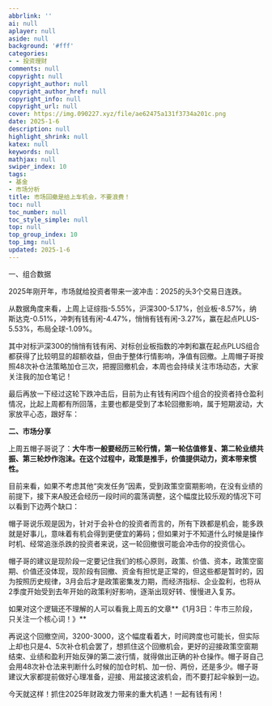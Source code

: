 ```yaml
---
abbrlink: ''
ai: null
aplayer: null
aside: null
background: '#fff'
categories:
- - 投资理财
comments: null
copyright: null
copyright_author: null
copyright_author_href: null
copyright_info: null
copyright_url: null
cover: https://img.090227.xyz/file/ae62475a131f3734a201c.png
date: 2025-1-6
description: null
highlight_shrink: null
katex: null
keywords: null
mathjax: null
swiper_index: 10
tags:
- 基金
- 市场分析
title: 市场回撤是给上车机会，不要浪费！
toc: null
toc_number: null
toc_style_simple: null
top: null
top_group_index: 10
top_img: null
updated: 2025-1-6
---
```

一、组合数据

2025年刚开年，市场就给投资者带来一波冲击：2025的头3个交易日连跌。

从数据角度来看，上周上证综指-5.55%，沪深300-5.17%，创业板-8.57%，纳斯达克-0.51%，冲刺有钱有闲-4.47%，悄悄有钱有闲-3.27%，赢在起点PLUS-5.53%，布局全球-1.09%。

其中对标沪深300的悄悄有钱有闲、对标创业板指数的冲刺和赢在起点PLUS组合都获得了比较明显的超额收益，但由于整体行情影响，净值有回撤。上周帽子哥按照48次补仓法策略加仓三次，把握回撤机会，本周也会持续关注市场动态，大家关注我的加仓笔记！

最后再放一下经过这轮下跌冲击后，目前为止有钱有闲四个组合的投资者持仓盈利情况，比起上周都有所回落，主要也都是受到了本轮回撤影响，属于短期波动，大家放平心态，跟好车：

**二、市场分享**

上周五帽子哥说了：**大牛市一般要经历三轮行情，第一轮估值修复、第二轮业绩共振、第三轮炒作泡沫。在这个过程中，政策是推手，价值提供动力，资本带来惯性。**

目前来看，如果不考虑其他“突发任务”因素，受到政策空窗期影响，在没有业绩的前提下，接下来A股还会经历一段时间的震荡调整，这个幅度比较乐观的情况下可以看到下边两个缺口：

帽子哥说乐观是因为，针对于会补仓的投资者而言的，所有下跌都是机会，能多跌就是好事儿，意味着有机会得到更便宜的筹码；但如果对于不知道什么时候是操作时机、经常追涨杀跌的投资者来说，这一轮回撤很可能会冲击你的投资信心。

帽子哥的建议是现阶段一定要记住我们的核心原则，政策、价值、资本，政策空窗期、价值还没体现，现阶段有回撤、资金有担忧是正常的，但这些都是暂时的，因为按照历史规律，3月会后才是政策密集发力期，而经济指标、企业盈利，也将从2季度开始受到去年开始的政策利好影响，逐渐出现好转、慢慢进入复苏。

如果对这个逻辑还不理解的人可以看我上周五的文章**《1月3日：牛市三阶段，只关注一个核心词！》**

再说这个回撤空间，3200-3000，这个幅度看着大，时间跨度也可能长，但实际上却也只是4、5次补仓机会罢了，想抓住这个回撤机会，更好的迎接政策空窗期结束、业绩和盈利开始反弹的第二波行情，就得做出正确的补仓操作。帽子哥自己会用48次补仓法来判断什么时候的加仓时机、加一份、两份，还是多少。帽子哥建议大家都提前做好心理准备，迎接、用盆接这波机会，而不要打起伞躲到一边。

今天就这样！抓住2025年财政发力带来的重大机遇！一起有钱有闲！
